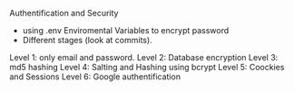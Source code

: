 Authentification and Security
* using .env Enviromental Variables to encrypt password
* Different stages (look at commits).

Level 1: only email and password.
Level 2: Database encryption 
Level 3: md5 hashing
Level 4: Salting and Hashing using bcrypt
Level 5: Coockies and Sessions
Level 6: Google authentification
